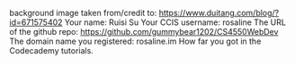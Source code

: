 background image taken from/credit to: https://www.duitang.com/blog/?id=671575402
Your name: Ruisi Su
Your CCIS username: rosaline
The URL of the github repo: https://github.com/gummybear1202/CS4550WebDev
The domain name you registered: rosaline.im
How far you got in the Codecademy tutorials.
